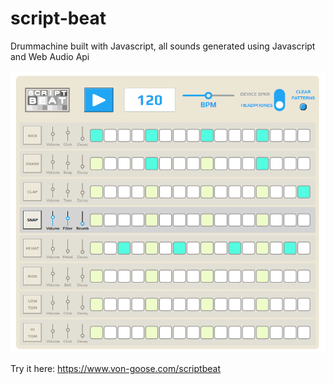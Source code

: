# script-beat

Drummachine built with Javascript, all sounds generated using Javascript and Web Audio Api

<img src="./images/scriptbeat_screenshot.png">

Try it here: https://www.von-goose.com/scriptbeat
